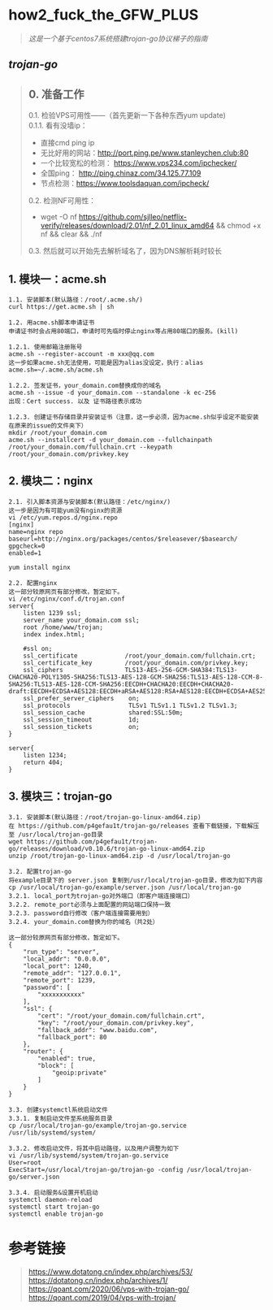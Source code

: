 # how2_fuck_the_GFW_PLUS
>*这是一个基于centos7系统搭建trojan-go协议梯子的指南*

## _trojan-go_
>## 0. 准备工作
>  0.1. 检验VPS可用性——（首先更新一下各种东西yum update)  
>  0.1.1. 看有没墙ip：  
>    * 直接cmd ping ip
>    * 无比好用的网站：http://port.ping.pe/www.stanleychen.club:80
>    * 一个比较宽松的检测： https://www.vps234.com/ipchecker/  
>    * 全国ping： http://ping.chinaz.com/34.125.77.109  
>    * 节点检测：https://www.toolsdaquan.com/ipcheck/  
>  
>  0.2. 检测NF可用性：
>    * wget -O nf https://github.com/sjlleo/netflix-verify/releases/download/2.01/nf_2.01_linux_amd64 && chmod +x nf && clear && ./nf
>  
>  0.3. 然后就可以开始先去解析域名了，因为DNS解析耗时较长
>
## 1. 模块一：acme.sh  
```
1.1. 安装脚本(默认路径：/root/.acme.sh/)
curl https://get.acme.sh | sh

1.2. 用acme.sh脚本申请证书
申请证书时会占用80端口，申请时可先临时停止nginx等占用80端口的服务。(kill)

1.2.1. 使用邮箱注册账号
acme.sh --register-account -m xxx@qq.com
这一步如果acme.sh无法使用，可能是因为alias没设定，执行：alias acme.sh=~/.acme.sh/acme.sh 

1.2.2. 签发证书，your_domain.com替换成你的域名
acme.sh --issue -d your_domain.com --standalone -k ec-256
出现：Cert success. 以及 证书路径表示成功

1.2.3. 创建证书存储目录并安装证书（注意，这一步必须，因为acme.sh似乎设定不能安装在原来的issue的文件夹下）
mkdir /root/your_domain.com
acme.sh --installcert -d your_domain.com --fullchainpath /root/your_domain.com/fullchain.crt --keypath /root/your_domain.com/privkey.key
```

## 2. 模块二：nginx  
```
2.1. 引入脚本资源与安装脚本(默认路径：/etc/nginx/)
这一步是因为有可能yum没有nginx的资源
vi /etc/yum.repos.d/nginx.repo
[nginx]
name=nginx repo
baseurl=http://nginx.org/packages/centos/$releasever/$basearch/
gpgcheck=0
enabled=1

yum install nginx

2.2. 配置nginx
这一部分较原网页有部分修改，暂定如下。
vi /etc/nginx/conf.d/trojan.conf
server{
    listen 1239 ssl;
    server_name your_domain.com ssl;
    root /home/www/trojan;
    index index.html;

    #ssl on;
    ssl_certificate             /root/your_domain.com/fullchain.crt;
    ssl_certificate_key         /root/your_domain.com/privkey.key;
    ssl_ciphers                 TLS13-AES-256-GCM-SHA384:TLS13-CHACHA20-POLY1305-SHA256:TLS13-AES-128-GCM-SHA256:TLS13-AES-128-CCM-8-SHA256:TLS13-AES-128-CCM-SHA256:EECDH+CHACHA20:EECDH+CHACHA20-draft:EECDH+ECDSA+AES128:EECDH+aRSA+AES128:RSA+AES128:EECDH+ECDSA+AES256:EECDH+aRSA+AES256:RSA+AES256:EECDH+ECDSA+3DES:EECDH+aRSA+3DES:RSA+3DES:!MD5;
    ssl_prefer_server_ciphers    on;
    ssl_protocols                TLSv1 TLSv1.1 TLSv1.2 TLSv1.3;
    ssl_session_cache            shared:SSL:50m;
    ssl_session_timeout          1d;
    ssl_session_tickets          on;
}

server{
    listen 1234;
    return 404;
}
```

## 3. 模块三：trojan-go
```
3.1. 安装脚本(默认路径：/root/trojan-go-linux-amd64.zip)
在 https://github.com/p4gefau1t/trojan-go/releases 查看下载链接，下载解压至 /usr/local/trojan-go目录
wget https://github.com/p4gefau1t/trojan-go/releases/download/v0.10.6/trojan-go-linux-amd64.zip
unzip /root/trojan-go-linux-amd64.zip -d /usr/local/trojan-go

3.2. 配置trojan-go
将example目录下的 server.json 复制到/usr/local/trojan-go目录，修改为如下内容
cp /usr/local/trojan-go/example/server.json /usr/local/trojan-go
3.2.1. local_port为trojan-go对外端口（即客户端连接端口）
3.2.2. remote_port必须与上面配置的网站端口保持一致
3.2.3. password自行修改（客户端连接需要用到）
3.2.4. your_domain.com替换为你的域名（共2处）

这一部分较原网页有部分修改，暂定如下。
{
    "run_type": "server",
    "local_addr": "0.0.0.0",
    "local_port": 1240,
    "remote_addr": "127.0.0.1",
    "remote_port": 1239,
    "password": [
        "xxxxxxxxxxx"
    ],
    "ssl": {
        "cert": "/root/your_domain.com/fullchain.crt",
        "key": "/root/your_domain.com/privkey.key",
        "fallback_addr": "www.baidu.com",
        "fallback_port": 80
    },
    "router": {
        "enabled": true,
        "block": [
            "geoip:private"
        ]
    }
}

3.3. 创建systemctl系统启动文件
3.3.1. 复制启动文件至系统服务目录
cp /usr/local/trojan-go/example/trojan-go.service /usr/lib/systemd/system/

3.3.2. 修改启动文件，将其中启动路径，以及用户调整为如下
vi /usr/lib/systemd/system/trojan-go.service
User=root
ExecStart=/usr/local/trojan-go/trojan-go -config /usr/local/trojan-go/server.json

3.3.4. 启动服务&设置开机启动
systemctl daemon-reload
systemctl start trojan-go
systemctl enable trojan-go
```
# 参考链接
> https://www.dotatong.cn/index.php/archives/53/  
> https://dotatong.cn/index.php/archives/1/  
> https://qoant.com/2020/06/vps-with-trojan-go/  
> https://qoant.com/2019/04/vps-with-trojan/  
